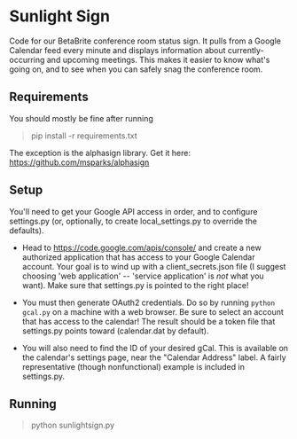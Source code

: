 Sunlight Sign
=============

Code for our BetaBrite conference room status sign. It pulls from a Google Calendar feed every minute and displays information about currently-occurring and upcoming meetings. This makes it easier to know what's going on, and to see when you can safely snag the conference room.


Requirements
------------

You should mostly be fine after running

> pip install -r requirements.txt

The exception is the alphasign library. Get it here: https://github.com/msparks/alphasign


Setup
-----

You'll need to get your Google API access in order, and to configure settings.py (or, optionally, to create local_settings.py to override the defaults).

* Head to https://code.google.com/apis/console/ and create a new authorized application that has access to your Google Calendar account. Your goal is to wind up with a client_secrets.json file (I suggest choosing 'web application' -- 'service application' is *not* what you want). Make sure that settings.py is pointed to the right place!

* You must then generate OAuth2 credentials. Do so by running `python gcal.py` on a machine with a web browser. Be sure to select an account that has access to the calendar! The result should be a token file that settings.py points toward (calendar.dat by default).

* You will also need to find the ID of your desired gCal. This is available on the calendar's settings page, near the "Calendar Address" label. A fairly representative (though nonfunctional) example is included in settings.py.


Running
-------

> python sunlightsign.py


